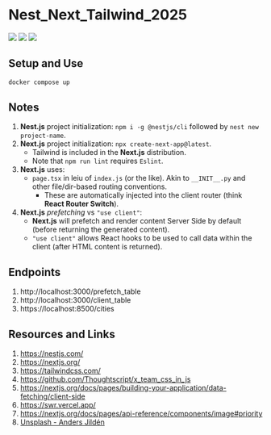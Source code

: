 # Nest_Next_Tailwind_2025

[![](https://img.shields.io/badge/nestjs-11.1.0-darkred.svg)](https://nestjs.com/)
[![](https://img.shields.io/badge/nextjs-15.3.2-black.svg)](https://nextjs.org/)
[![](https://img.shields.io/badge/tailwindcss-4.1-lightblue.svg)](https://tailwindcss.com/)

## Setup and Use

```bash
docker compose up
```

## Notes

1. **Nest.js** project initialization: `npm i -g @nestjs/cli` followed by `nest new project-name`.
2. **Next.js** project initialization: `npx create-next-app@latest`.
    * Tailwind is included in the **Next.js** distribution.
    * Note that `npm run lint` requires `Eslint`.
3. **Next.js** uses:
   * `page.tsx` in leiu of `index.js` (or the like). Akin to `__INIT__.py` and other file/dir-based routing conventions.
       * These are automatically injected into the client router (think **React Router Switch**).
4. **Next.js** *prefetching* vs `"use client"`:
   * **Next.js** will prefetch and render content Server Side by default (before returning the generated content).
   * `"use client"` allows React hooks to be used to call data within the client (after HTML content is returned).

## Endpoints

1. http://localhost:3000/prefetch_table
2. http://localhost:3000/client_table
3. https://localhost:8500/cities

## Resources and Links

1. https://nestjs.com/
2. https://nextjs.org/
3. https://tailwindcss.com/
4. https://github.com/Thoughtscript/x_team_css_in_js
5. https://nextjs.org/docs/pages/building-your-application/data-fetching/client-side
6. https://swr.vercel.app/
7. https://nextjs.org/docs/pages/api-reference/components/image#priority
8. [Unsplash - Anders Jildén](https://unsplash.com/photos/low-angle-photography-of-gray-building-at-daytime-Sc5RKXLBjGg)